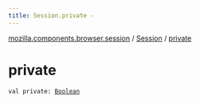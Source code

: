 ```yaml
---
title: Session.private - 
---
```


[mozilla.components.browser.session](../index.html) / [Session](index.html) / [private](./private.html)

# private

`val private: `[`Boolean`](https://kotlinlang.org/api/latest/jvm/stdlib/kotlin/-boolean/index.html)